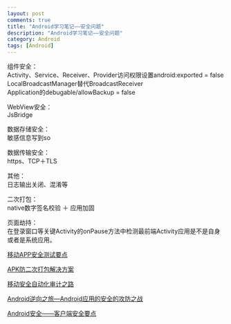 ```yaml
---
layout: post
comments: true
title: "Android学习笔记——安全问题"
description: "Android学习笔记——安全问题"
category: Android
tags: [Android]
---
```



<!--more-->


组件安全：    
Activity、Service、Receiver、Provider访问权限设置android:exported = false    
LocalBroadcastManager替代BroadcastReceiver    
Application的debugable/allowBackup = false    

WebView安全：    
JsBridge

数据存储安全：    
敏感信息写到so

数据传输安全：    
https、TCP＋TLS

其他：    
日志输出关闭、混淆等

二次打包：    
native数字签名校验 ＋ 应用加固

页面劫持：    
在登录窗口等关键Activity的onPause方法中检测最前端Activity应用是不是自身或者是系统应用。

[移动APP安全测试要点](http://blog.nsfocus.net/mobile-app-security-security-test/)

[APK防二次打包解决方案](https://myslide.cn/slides/985?vertical=1)

[移动安全自动化审计之路](http://techshow.ctrip.com/wp-content/uploads/2017/07/4%E3%80%81%E7%A7%BB%E5%8A%A8%E5%AE%89%E5%85%A8%E8%87%AA%E5%8A%A8%E5%8C%96%E5%AE%A1%E8%AE%A1%E4%B9%8B%E8%B7%AF-%E8%B0%A2%E9%91%AB.pdf)

[Android逆向之旅—Android应用的安全的攻防之战](http://www.520monkey.com/archives/625)

[Android安全——客户端安全要点](https://www.jianshu.com/p/7f2202c18012)    



